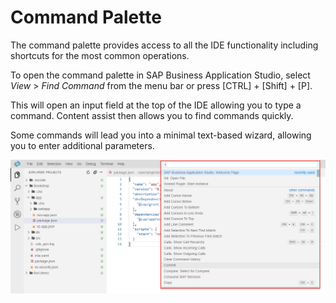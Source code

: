 <!-- loio78788bf69e7c4834a2d3411b10c5d84a -->

# Command Palette

The command palette provides access to all the IDE functionality including shortcuts for the most common operations.

To open the command palette in SAP Business Application Studio, select *View* \> *Find Command* from the menu bar or press [CTRL\] + [Shift\] + [P\].

This will open an input field at the top of the IDE allowing you to type a command. Content assist then allows you to find commands quickly.

Some commands will lead you into a minimal text-based wizard, allowing you to enter additional parameters.

![](images/Command_Pallete-_Eran_8603393.jpg)

